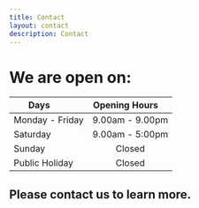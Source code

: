 ```yaml
---
title: Contact
layout: contact
description: Contact
---
```

# We are open on: 

| Days &nbsp; &nbsp; &nbsp; &nbsp;| Opening Hours  &nbsp; &nbsp; |
| ------------------------------------- | :-------------: |
| Monday - Friday                       | 9.00am - 9.00pm |
| Saturday                              | 9.00am - 5:00pm |
| Sunday                                | Closed          |      
| Public Holiday                        | Closed          |    

## Please contact us to learn more.

